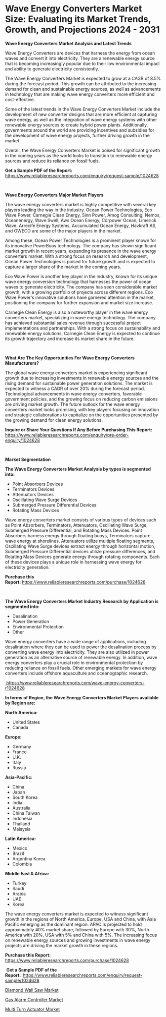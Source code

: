 <p><h1>Wave Energy Converters Market Size: Evaluating its Market Trends, Growth, and Projections 2024 - 2031</h1></p><p><strong>Wave Energy Converters Market Analysis and Latest Trends</strong></p>
<p><p>Wave Energy Converters are devices that harness the energy from ocean waves and convert it into electricity. They are a renewable energy source that is becoming increasingly popular due to their low environmental impact and ability to generate electricity consistently.</p><p>The Wave Energy Converters Market is expected to grow at a CAGR of 8.5% during the forecast period. This growth can be attributed to the increasing demand for clean and sustainable energy sources, as well as advancements in technology that are making wave energy converters more efficient and cost-effective.</p><p>Some of the latest trends in the Wave Energy Converters Market include the development of new converter designs that are more efficient at capturing wave energy, as well as the integration of wave energy systems with other renewable energy sources to create hybrid power plants. Additionally, governments around the world are providing incentives and subsidies for the development of wave energy projects, further driving growth in the market.</p><p>Overall, the Wave Energy Converters Market is poised for significant growth in the coming years as the world looks to transition to renewable energy sources and reduce its reliance on fossil fuels.</p></p>
<p><strong>Get a Sample PDF of the Report:&nbsp;</strong> <a href="https://www.reliableresearchreports.com/enquiry/request-sample/1024628">https://www.reliableresearchreports.com/enquiry/request-sample/1024628</a></p>
<p>&nbsp;</p>
<p><strong>Wave Energy Converters Major Market Players</strong></p>
<p><p>The wave energy converters market is highly competitive with several key players leading the way in the industry. Ocean Power Technologies, Eco Wave Power, Carnegie Clean Energy, Sinn Power, Amog Consulting, Nemos, Oceanenergy, Wave Swell, Aws Ocean Energy, Corpower Ocean, Limerick Wave, Arrecife Energy Systems, Accumulated Ocean Energy, Havkraft AS, and OWECO are some of the major players in the market.</p><p>Among these, Ocean Power Technologies is a prominent player known for its innovative PowerBuoy technology. The company has shown significant market growth in recent years, expanding its presence in the wave energy converters market. With a strong focus on research and development, Ocean Power Technologies is poised for future growth and is expected to capture a larger share of the market in the coming years.</p><p>Eco Wave Power is another key player in the industry, known for its unique wave energy conversion technology that harnesses the power of ocean waves to generate electricity. The company has seen considerable market growth, with a growing portfolio of projects across different regions. Eco Wave Power's innovative solutions have garnered attention in the market, positioning the company for further expansion and market size increase.</p><p>Carnegie Clean Energy is also a noteworthy player in the wave energy converters market, specializing in wave energy technology. The company has achieved substantial sales revenue through successful project implementations and partnerships. With a strong focus on sustainability and renewable energy solutions, Carnegie Clean Energy is expected to continue its growth trajectory and increase its market share in the future.</p></p>
<p>&nbsp;</p>
<p><strong>What Are The Key Opportunities For Wave Energy Converters Manufacturers?</strong></p>
<p><p>The global wave energy converters market is experiencing significant growth due to increasing investments in renewable energy sources and the rising demand for sustainable power generation solutions. The market is expected to witness a CAGR of over 20% during the forecast period. Technological advancements in wave energy converters, favorable government policies, and the growing focus on reducing carbon emissions are driving market growth. The future outlook for the wave energy converters market looks promising, with key players focusing on innovation and strategic collaborations to capitalize on the opportunities presented by the growing demand for clean energy solutions.</p></p>
<p><strong>Inquire or Share Your Questions If Any Before Purchasing This Report:</strong> <a href="https://www.reliableresearchreports.com/enquiry/pre-order-enquiry/1024628">https://www.reliableresearchreports.com/enquiry/pre-order-enquiry/1024628</a></p>
<p>&nbsp;</p>
<p><strong>Market Segmentation</strong></p>
<p><strong>The Wave Energy Converters Market Analysis by types is segmented into:</strong></p>
<p><ul><li>Point Absorbers Devices</li><li>Terminators Devices</li><li>Attenuators Devices</li><li>Oscillating Wave Surge Devices</li><li>Submerged Pressure Differential Devices</li><li>Rotating Mass Devices</li></ul></p>
<p><p>Wave energy converters market consists of various types of devices such as Point Absorbers, Terminators, Attenuators, Oscillating Wave Surge, Submerged Pressure Differential, and Rotating Mass Devices. Point Absorbers harness energy through floating buoys, Terminators capture wave energy at shorelines, Attenuators utilize multiple floating segments, Oscillating Wave Surge devices extract energy through horizontal motion, Submerged Pressure Differential devices utilize pressure differences, and Rotating Mass Devices generate energy through rotating components. Each of these devices plays a unique role in harnessing wave energy for electricity generation.</p></p>
<p><strong>Purchase this Report:&nbsp;</strong><a href="https://www.reliableresearchreports.com/purchase/1024628">https://www.reliableresearchreports.com/purchase/1024628</a></p>
<p>&nbsp;</p>
<p><strong>The Wave Energy Converters Market Industry Research by Application is segmented into:</strong></p>
<p><ul><li>Desalination</li><li>Power Generation</li><li>Environmental Protection</li><li>Other</li></ul></p>
<p><p>Wave energy converters have a wide range of applications, including desalination where they can be used to power the desalination process by converting wave energy into electricity. They are also utilized in power generation as an alternative source of renewable energy. In addition, wave energy converters play a crucial role in environmental protection by reducing reliance on fossil fuels. Other emerging markets for wave energy converters include offshore aquaculture and oceanographic research.</p></p>
<p><a href="https://www.reliableresearchreports.com/wave-energy-converters-r1024628">&nbsp;https://www.reliableresearchreports.com/wave-energy-converters-r1024628</a></p>
<p><strong>In terms of Region, the Wave Energy Converters Market Players available by Region are:</strong></p>
<p>
    <p> <strong> North America: </strong>
        <ul>
            <li>United States</li>
            <li>Canada</li>
        </ul>
        </p> 
    <p> <strong> Europe: </strong>
        <ul>
            <li>Germany</li>
            <li>France</li>
            <li>U.K.</li>
            <li>Italy</li>
            <li>Russia</li>
        </ul>
        </p> 
    <p> <strong> Asia-Pacific: </strong>
        <ul>
            <li>China</li>
            <li>Japan</li>
            <li>South Korea</li>
            <li>India</li>
            <li>Australia</li>
            <li>China Taiwan</li>
            <li>Indonesia</li>
            <li>Thailand</li>
            <li>Malaysia</li>
        </ul>
        </p> 
    <p> <strong> Latin America: </strong>
        <ul>
            <li>Mexico</li>
            <li>Brazil</li>
            <li>Argentina Korea</li>
            <li>Colombia</li>
        </ul>
        </p> 
    <p> <strong> Middle East & Africa: </strong>
        <ul>
            <li>Turkey</li>
            <li>Saudi</li>
            <li>Arabia</li>
            <li>UAE</li>
            <li>Korea</li>
        </ul>
    </p>
    </p>
<p><p>The wave energy converters market is expected to witness significant growth in the regions of North America, Europe, USA and China, with Asia Pacific emerging as the dominant region. APAC is projected to hold approximately 40% market share, followed by Europe with 30%, North America with 20%, USA with 5% and China with 5%. The increasing focus on renewable energy sources and growing investments in wave energy projects are driving the market growth in these regions.</p></p>
<p><strong>Purchase this Report: </strong><a href="https://www.reliableresearchreports.com/purchase/1024628">https://www.reliableresearchreports.com/purchase/1024628</a></p>
<p>&nbsp;<strong>Get a Sample PDF of the Report:&nbsp;&nbsp;</strong><a href="https://www.reliableresearchreports.com/enquiry/request-sample/1024628">https://www.reliableresearchreports.com/enquiry/request-sample/1024628</a></p>
<p><strong></strong></p>
<p><p><a href="https://www.linkedin.com/pulse/analyzing-diamond-wall-saw-market-global-industry-perspective-wlwge?trackingId=%2FRxTWFUsXAFYqhOcA2BJAQ%3D%3D">Diamond Wall Saw Market</a></p><p><a href="https://www.linkedin.com/pulse/decoding-gas-alarm-controller-market-metrics-share-trends-r2hve">Gas Alarm Controller Market</a></p><p><a href="https://www.linkedin.com/pulse/multi-turn-actuator-market-analysis-its-cagr-segmentation-global-v8uzf">Multi Turn Actuator Market</a></p></p>